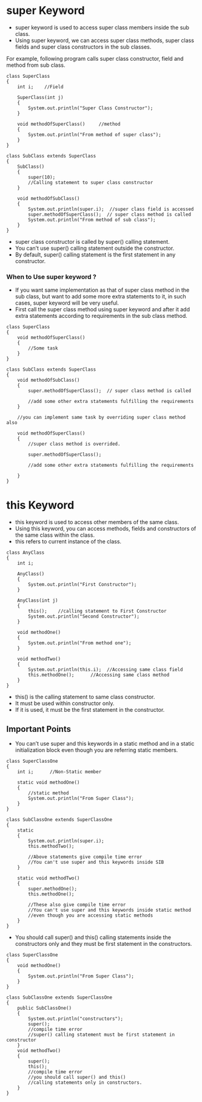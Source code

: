 # super Keyword

- super keyword is used to access super class members inside the sub class. 
- Using super keyword, we can access super class methods, super class fields and super class constructors in the sub classes.

For example, following program calls super class constructor, field and method from sub class.
```
class SuperClass
{
    int i;    //Field
 
    SuperClass(int j)
    {
        System.out.println("Super Class Constructor");
    }
 
    void methodOfSuperClass()     //method
    {
        System.out.println("From method of super class");
    }
}
 
class SubClass extends SuperClass
{
    SubClass()
    {
        super(10);
        //Calling statement to super class constructor
    }
 
    void methodOfSubClass()
    {
        System.out.println(super.i);  //super class field is accessed
        super.methodOfSuperClass();  // super class method is called
        System.out.println("From method of sub class");
    }
}
```

- super class constructor is called by super() calling statement. 
- You can’t use super() calling statement outside the constructor. 
- By default, super() calling statement is the first statement in any constructor. 

### When to Use super keyword ?

- If you want same implementation as that of super class method in the sub class, but want to add some more extra statements to it, in such cases, super keyword will be very useful. 
- First call the super class method using super keyword and after it add extra statements according to requirements in the sub class method.
```
class SuperClass
{
    void methodOfSuperClass()
    {
        //Some task
    }
}
 
class SubClass extends SuperClass
{
    void methodOfSubClass()
    {
        super.methodOfSuperClass();  // super class method is called
 
        //add some other extra statements fulfilling the requirements
    }
 
    //you can implement same task by overriding super class method also
 
    void methodOfSuperClass()
    {
        //super class method is overrided.
 
        super.methodOfSuperClass();
 
        //add some other extra statements fulfilling the requirements
 
    }
}
```

# this Keyword

- this keyword is used to access other members of the same class. 
- Using this keyword, you can access methods, fields and constructors of the same class within the class. 
- this refers to current instance of the class.
```
class AnyClass
{
    int i;
 
    AnyClass()
    {
        System.out.println("First Constructor");
    }
 
    AnyClass(int j)
    {
        this();    //calling statement to First Constructor
        System.out.println("Second Constructor");
    }
 
    void methodOne()
    {
        System.out.println("From method one");
    }
 
    void methodTwo()
    {
        System.out.println(this.i);  //Accessing same class field
        this.methodOne();      //Accessing same class method
    }
}
```

- this() is the calling statement to same class constructor. 
- It must be used within constructor only. 
- If it is used, it must be the first statement in the constructor. 


## Important Points

- You can’t use super and this keywords in a static method and in a static initialization block even though you are referring static members.
```
class SuperClassOne
{
    int i;      //Non-Static member
 
    static void methodOne()
    {
        //static method
        System.out.println("From Super Class");
    }
}
 
class SubClassOne extends SuperClassOne
{
    static
    {
        System.out.println(super.i);
        this.methodTwo();
 
        //Above statements give compile time error
        //You can't use super and this keywords inside SIB
    }
 
    static void methodTwo()
    {
        super.methodOne();
        this.methodOne();
 
        //These also give compile time error
        //You can't use super and this keywords inside static method
        //even though you are accessing static methods
    }
}
```

- You should call super() and this() calling statements inside the constructors only and they must be first statement in the constructors.
```
class SuperClassOne
{
    void methodOne()
    {
        System.out.println("From Super Class");
    }
}
 
class SubClassOne extends SuperClassOne
{
    public SubClassOne()
    {
        System.out.println("constructors");
        super();
        //compile time error
        //super() calling statement must be first statement in constructor
    }
    void methodTwo()
    {
        super();
        this();
        //compile time error
        //you should call super() and this()
        //calling statements only in constructors.
    }
}
```